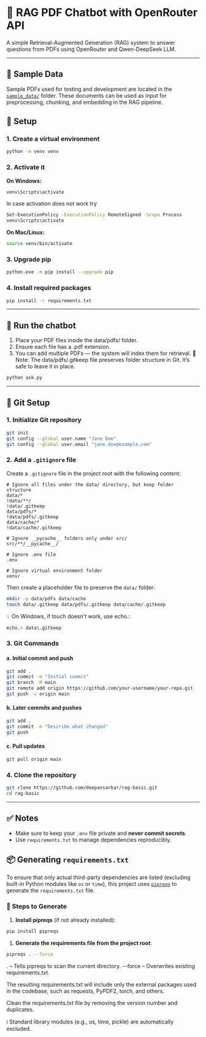 # 🧠 RAG PDF Chatbot with OpenRouter API

A simple Retrieval-Augmented Generation (RAG) system to answer questions from PDFs using OpenRouter and Qwen-DeepSeek LLM.

---

## 📂 Sample Data

Sample PDFs used for testing and development are located in the [`sample_data/`](./sample_data/) folder. These documents can be used as input for preprocessing, chunking, and embedding in the RAG pipeline.

## 🚀 Setup

### 1. Create a virtual environment

```bash
python -m venv venv
```

### 2. Activate it

**On Windows:**
```bash
venv\Scripts\activate
```

In case activation does not work try
```bash
Set-ExecutionPolicy -ExecutionPolicy RemoteSigned -Scope Process
venv\Scripts\activate
```

**On Mac/Linux:**
```bash
source venv/bin/activate
```

### 3. Upgrade pip

```bash
python.exe -m pip install --upgrade pip
```

### 4. Install required packages

```bash
pip install -r requirements.txt
```

---

## 🧪 Run the chatbot

1. Place your PDF files inside the data/pdfs/ folder.
2. Ensure each file has a .pdf extension.
3. You can add multiple PDFs — the system will index them for retrieval.
📌 Note: The data/pdfs/.gitkeep file preserves folder structure in Git. It’s safe to leave it in place.

```bash
python ask.py
```

---

## 🔧 Git Setup

### 1. Initialize Git repository

```bash
git init
git config --global user.name "Jane Doe"
git config --global user.email "jane.doe@example.com"
```

### 2. Add a `.gitignore` file

Create a `.gitignore` file in the project root with the following content:

```gitignore
# Ignore all files under the data/ directory, but keep folder structure
data/*
!data/**/
!data/.gitkeep
data/pdfs/*
!data/pdfs/.gitkeep
data/cache/*
!data/cache/.gitkeep

# Ignore __pycache__ folders only under src/
src/**/__pycache__/

# Ignore .env file
.env

# Ignore virtual environment folder
venv/
```

Then create a placeholder file to preserve the `data/` folder:

```bash
mkdir -p data/pdfs data/cache
touch data/.gitkeep data/pdfs/.gitkeep data/cache/.gitkeep
```

💡 On Windows, if touch doesn't work, use echo.:

```bash
echo.> data\.gitkeep
```

### 3. Git Commands

#### a. Initial commit and push

```bash
git add .
git commit -m "Initial commit"
git branch -M main
git remote add origin https://github.com/your-username/your-repo.git
git push -u origin main
```

#### b. Later commits and pushes

```bash
git add .
git commit -m "Describe what changed"
git push
```

#### c. Pull updates

```bash
git pull origin main
```

### 4. Clone the repository

```bash
git clone https://github.com/deepansarkar/rag-basic.git
cd rag-basic
```

---

## ✅ Notes

- Make sure to keep your `.env` file private and **never commit secrets**.
- Use `requirements.txt` to manage dependencies reproducibly.


## 📦 Generating `requirements.txt`

To ensure that only actual third-party dependencies are listed (excluding built-in Python modules like `os` or `time`), this project uses [`pipreqs`](https://github.com/bndr/pipreqs) to generate the `requirements.txt` file.

### 🔧 Steps to Generate

1. **Install pipreqs** (if not already installed):
```bash
pip install pipreqs
```

1. **Generate the requirements file from the project root**:

```bash
pipreqs . --force
```

. – Tells pipreqs to scan the current directory.
--force – Overwrites existing requirements.txt.

The resulting requirements.txt will include only the external packages used in the codebase, such as requests, PyPDF2, torch, and others.

Clean the requirements.txt file by removing the version number and duplicates.

ℹ️ Standard library modules (e.g., os, time, pickle) are automatically excluded.
